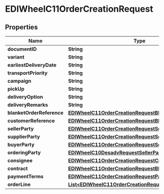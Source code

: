 

# EDIWheelC11OrderCreationRequest


## Properties

| Name | Type | Description | Notes |
|------------ | ------------- | ------------- | -------------|
|**documentID** | **String** |  |  |
|**variant** | **String** |  |  [optional] |
|**earliestDeliveryDate** | **String** |  |  [optional] |
|**transportPriority** | **String** |  |  [optional] |
|**campaign** | **String** |  |  [optional] |
|**pickUp** | **String** |  |  [optional] |
|**deliveryOption** | **String** |  |  [optional] |
|**deliveryRemarks** | **String** |  |  [optional] |
|**blanketOrderReference** | [**EDIWheelC11OrderCreationRequestBlanketOrderReference**](EDIWheelC11OrderCreationRequestBlanketOrderReference.md) |  |  [optional] |
|**customerReference** | [**EDIWheelC11OrderCreationRequestBlanketOrderReference**](EDIWheelC11OrderCreationRequestBlanketOrderReference.md) |  |  |
|**sellerParty** | [**EDIWheelC11OrderCreationRequestSellerParty**](EDIWheelC11OrderCreationRequestSellerParty.md) |  |  [optional] |
|**supplierParty** | [**EDIWheelC11OrderCreationRequestSellerParty**](EDIWheelC11OrderCreationRequestSellerParty.md) |  |  [optional] |
|**buyerParty** | [**EDIWheelC11OrderCreationRequestSellerParty**](EDIWheelC11OrderCreationRequestSellerParty.md) |  |  |
|**orderingParty** | [**EDIWheelC10DesadvRequestSellerParty**](EDIWheelC10DesadvRequestSellerParty.md) |  |  [optional] |
|**consignee** | [**EDIWheelC11OrderCreationRequestConsignee**](EDIWheelC11OrderCreationRequestConsignee.md) |  |  [optional] |
|**contract** | [**EDIWheelC11OrderCreationRequestBlanketOrderReference**](EDIWheelC11OrderCreationRequestBlanketOrderReference.md) |  |  [optional] |
|**paymentTerms** | [**EDIWheelC11OrderCreationRequestPaymentTerms**](EDIWheelC11OrderCreationRequestPaymentTerms.md) |  |  [optional] |
|**orderLine** | [**List&lt;EDIWheelC11OrderCreationRequestOrderLineInner&gt;**](EDIWheelC11OrderCreationRequestOrderLineInner.md) |  |  [optional] |



